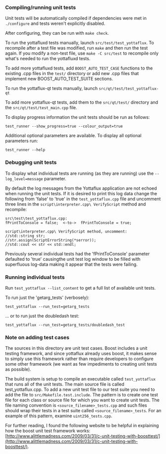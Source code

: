 ### Compiling/running unit tests

Unit tests will be automatically compiled if dependencies were met in `./configure`
and tests weren't explicitly disabled.

After configuring, they can be run with `make check`.

To run the yottafluxd tests manually, launch `src/test/test_yottaflux`. To recompile
after a test file was modified, run `make` and then run the test again. If you
modify a non-test file, use `make -C src/test` to recompile only what's needed
to run the yottafluxd tests.

To add more yottafluxd tests, add `BOOST_AUTO_TEST_CASE` functions to the existing
.cpp files in the `test/` directory or add new .cpp files that
implement new BOOST_AUTO_TEST_SUITE sections.

To run the yottaflux-qt tests manually, launch `src/qt/test/test_yottaflux-qt`

To add more yottaflux-qt tests, add them to the `src/qt/test/` directory and
the `src/qt/test/test_main.cpp` file.

To display progress information the unit tests should be run as follows:

`test_runner --show_progress=true --colour_output=true`

Additional optional parameters are available. To display all optional parameters run:

`test_runner --help`

### Debugging unit tests

To display what individual tests are running (as they are running) use the
`--log_level=message` parameter.  

By default the log messages from the Yottaflux application are not echoed 
when running the unit tests.  If it is desired to print this log data change 
the following from 'false' to 'true' in the `test_yottaflux.cpp` file and uncomment
three lines in the `script\interpreter.cpp\ VerifyScript` method and recompile:

    src\test\test_yottaflux.cpp:
    fPrintToConsole = false;  <-to->  fPrintToConsole = true;

    script\interpreter.cpp\ VerifyScript method, uncomment:
    //std::string str;
    //str.assign(ScriptErrorString(*serror));
    //std::cout << str << std::endl;

Previously several individual tests had the 'fPrintToConsole' parameter defaulted to 
'true' causingthe unit test log window to be filled with superfluous log-data making 
it appear that the tests were failing.

### Running individual tests

Run `test_yottaflux --list_content` to get a full list of available unit tests.

To run just the 'getarg_tests' (verbosely):

    test_yottaflux --run_test=getarg_tests

... or to run just the doubledash test:

    test_yottaflux --run_test=getarg_tests/doubledash_test

### Note on adding test cases

The sources in this directory are unit test cases.  Boost includes a
unit testing framework, and since yottaflux already uses boost, it makes
sense to simply use this framework rather than require developers to
configure some other framework (we want as few impediments to creating
unit tests as possible).

The build system is setup to compile an executable called `test_yottaflux`
that runs all of the unit tests.  The main source file is called
test_yottaflux.cpp. To add a new unit test file to our test suite you need 
to add the file to `src/Makefile.test.include`. The pattern is to create 
one test file for each class or source file for which you want to create 
unit tests.  The file naming convention is `<source_filename>_tests.cpp` 
and such files should wrap their tests in a test suite 
called `<source_filename>_tests`. For an example of this pattern, 
examine `uint256_tests.cpp`.

For further reading, I found the following website to be helpful in
explaining how the boost unit test framework works:
[http://www.alittlemadness.com/2009/03/31/c-unit-testing-with-boosttest/](http://www.alittlemadness.com/2009/03/31/c-unit-testing-with-boosttest/).
